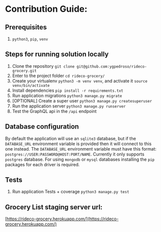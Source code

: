 # Contribution Guide:

## Prerequisites
1. `python3`, `pip`, `venv`

## Steps for running solution locally
1. Clone the repository `git clone git@github.com:ygpedroso/rideco-grocery.git`
2. Enter to the project folder `cd rideco-grocery/`
3. Create your virtualenv `python3 -m venv venv`, and activate it `source venv/bin/activate`
4. Install dependencies `pip install -r requirements.txt`
5. Run application migrations `python3 manage.py migrate`
6. [OPTIONAL] Create a super user `python3 manage.py createsuperuser`
7. Run the application server `python3 manage.py runserver`
8. Test the GraphQL api in the `/api` endpoint

## Database configuration
By default the application will use an `sqlite3` database, but if the `DATABASE_URL` environment variable is provided then 
it will connect to this one instead. The `DATABASE_URL` environment variable must have this format: 
`postgres://USER:PASSWORD@HOST:PORT/NAME`. Currently it only supports `postgres` database. For using `mongodb` or `mysql` 
databases installing the `pip` packages for each driver is required.

## Tests
1. Run application Tests + coverage `python3 manage.py test`

## Grocery List staging server url:
[https://rideco-grocery.herokuapp.com/](https://rideco-grocery.herokuapp.com/)